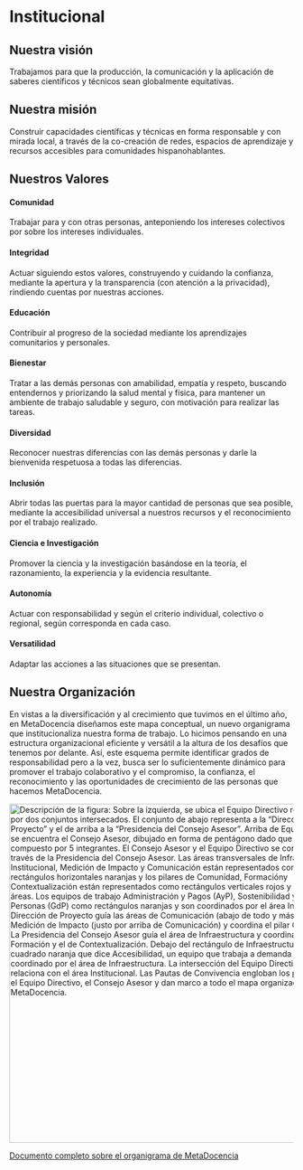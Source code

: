 # Institucional

## Nuestra visión 

Trabajamos para que la producción, la comunicación y la aplicación de saberes científicos y técnicos sean globalmente equitativas.

## Nuestra misión 

Construir capacidades científicas y técnicas en forma responsable y con mirada local, a través de la co-creación de redes, espacios de aprendizaje y recursos accesibles para comunidades hispanohablantes.

## Nuestros Valores

#### Comunidad
Trabajar para y con otras personas, anteponiendo los intereses colectivos por sobre los intereses individuales.

#### Integridad
Actuar siguiendo estos valores, construyendo y cuidando la confianza, mediante la apertura y la transparencia (con atención a la privacidad), rindiendo cuentas por nuestras acciones.

#### Educación
Contribuir al progreso de la sociedad mediante los aprendizajes comunitarios y personales.

#### Bienestar
Tratar a las demás personas con amabilidad, empatía y respeto, buscando entendernos y priorizando la salud mental y física, para mantener un ambiente de trabajo saludable y seguro, con motivación para realizar las tareas.

#### Diversidad
Reconocer nuestras diferencias con las demás personas y darle la bienvenida respetuosa a todas las diferencias. 

#### Inclusión
Abrir todas las puertas para la mayor cantidad de personas que sea  posible, mediante la accesibilidad universal a nuestros recursos y el reconocimiento por el trabajo realizado.

#### Ciencia e Investigación
Promover la ciencia y la investigación basándose en la teoría, el  razonamiento, la experiencia y la evidencia resultante. 

#### Autonomía
Actuar con responsabilidad y según el criterio individual, colectivo o regional, según corresponda en cada caso.

#### Versatilidad
Adaptar las acciones a las situaciones que se presentan.

## Nuestra Organización
En vistas a la diversificación y al crecimiento que tuvimos en el último año, en MetaDocencia diseñamos este mapa conceptual, un nuevo organigrama que institucionaliza nuestra forma de trabajo. Lo hicimos pensando en una estructura organizacional eficiente y versátil a la altura de los desafíos que tenemos por delante. Así, este esquema permite identificar grados de responsabilidad pero a la vez, busca ser lo suficientemente dinámico para promover el trabajo colaborativo y el compromiso, la confianza, el reconocimiento y las oportunidades de crecimiento de las personas que hacemos MetaDocencia. 

<img src="https://www.metadocencia.org/img/organigramaMD2024.jpg" alt="Descripción de la figura: Sobre la izquierda, se ubica el Equipo Directivo representado por dos conjuntos intersecados. El conjunto de abajo representa a la “Dirección de Proyecto” y el de arriba a la “Presidencia del Consejo Asesor”. Arriba de Equipo Directivo, se encuentra el Consejo Asesor, dibujado en forma de pentágono dado que está compuesto por 5 integrantes. El Consejo Asesor y el Equipo Directivo se comunican a través de la Presidencia del Consejo Asesor. Las áreas transversales de Infraestructura, Institucional, Medición de Impacto y Comunicación están representados como rectángulos horizontales naranjas y los pilares de Comunidad, Formacióny Contextualización están representados como rectángulos verticales rojos y atraviesan las áreas. Los equipos de trabajo Administración y Pagos (AyP), Sostenibilidad y Gestión de Personas (GdP) como rectángulos naranjas y son coordinados por el área Institucional. La Dirección de Proyecto guía las áreas de Comunicación (abajo de todo y más externa) y de Medición de Impacto (justo por arriba de Comunicación) y coordina el pilar Comunidad. La Presidencia del Consejo Asesor guía el área de Infraestructura y coordina el pilar de Formación y el de Contextualización. Debajo del rectángulo de Infraestructura se ubica un cuadrado naranja que dice Accesibilidad, un equipo que trabaja a demanda y que es coordinado por el área de Infraestructura. La intersección del Equipo Directivo se relaciona con el área Institucional. Las Pautas de Convivencia engloban los pilares, áreas, el Equipo Directivo, el Consejo Asesor y dan marco a todo el mapa organizacional de MetaDocencia." width="600px"/>

[Documento completo sobre el organigrama de MetaDocencia](https://docs.google.com/document/d/1-t7PeuicUWcroz6zYeHBXq6tfwhbntyFvmwmr33X22E/edit?usp=sharing)
